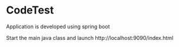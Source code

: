 # CodeTest

Application is developed using spring boot

Start the main java class and launch http://localhost:9090/index.html
